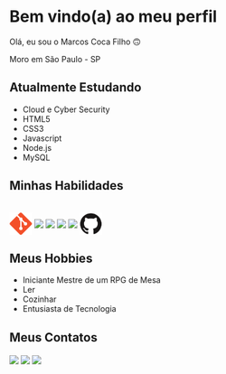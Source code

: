 # Bem vindo(a) ao meu perfil

Olá, eu sou o Marcos Coca Filho 🙃

Moro em São Paulo - SP


## Atualmente Estudando


 - Cloud e Cyber Security
 - HTML5
 - CSS3
 - Javascript
 - Node.js
 - MySQL

## Minhas Habilidades
<div style="display: inline_block"><br>
  <img align="center" alt"Git" height="40" width"50" src="https://raw.githubusercontent.com/devicons/devicon/master/icons/git/git-original.svg">
  <img align="center" alt"JavaScript" height="40" width"50" src="https://img.shields.io/badge/JavaScript-323330?style=for-the-badge&logo=javascript&logoColor=F7DF1E">
  <img align="center" alt"HTML5" height="40" width"50" src="https://img.shields.io/badge/HTML5-E34F26?style=for-the-badge&logo=html5&logoColor=white">
  <img align="center" alt"CSS3" height="40" width"50" src="https://img.shields.io/badge/CSS3-1572B6?style=for-the-badge&logo=css3&logoColor=white">
  <img align="center" alt"MySQL" height="40" width"50" src="https://img.shields.io/badge/MySQL-00000F?style=for-the-badge&logo=mysql&logoColor=white">
  <img align="center" alt"Github" height="40" width"50" src="https://raw.githubusercontent.com/devicons/devicon/master/icons/github/github-original.svg">
</div>

## Meus Hobbies
 - Iniciante Mestre de um RPG de Mesa
 - Ler
 - Cozinhar
 - Entusiasta de Tecnologia
 
 ## Meus Contatos 
 
 <div>
  <a href="https://www.linkedin.com/in/mcocafilho" target="_blank"><img align="center" alt"Linkedin" height="30" width"40" src="https://img.shields.io/badge/LinkedIn-0077B5?style=for-the-badge&logo=linkedin&logoColor=white" target="_blank"></a>
  <a href="https://github.com/marcoscocacode" target="_blank"><img align="center" alt"Github" height="30" width"40" src="https://img.shields.io/badge/GitHub-100000?style=for-the-badge&logo=github&logoColor=white" target="_blank"></a>
  <a href="mailto:marcoscocafilho@gmail.com target="_blank"><img align="center" alt"Gmail" height="30" width"40" src="https://img.shields.io/badge/Gmail-D14836?style=for-the-badge&logo=gmail&logoColor=white" target="_blank"></a>
  </div>
